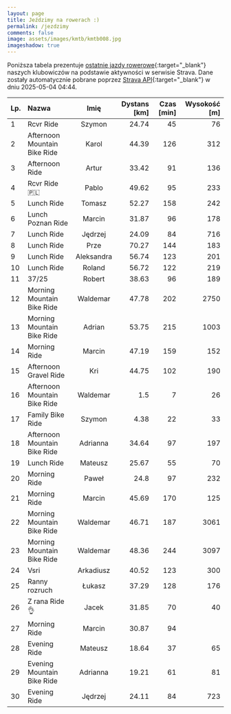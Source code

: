 ```yaml
---
layout: page
title: Jeździmy na rowerach :)
permalink: /jezdzimy
comments: false
image: assets/images/kmtb/kmtb008.jpg
imageshadow: true
---
```


Poniższa tabela prezentuje [ostatnie jazdy rowerowe](https://www.strava.com/clubs/336381){:target="_blank"} naszych klubowiczów na podstawie aktywności w serwisie Strava. Dane zostały automatycznie pobrane poprzez [Strava API](https://developers.strava.com/docs/reference/#api-Clubs-getClubActivitiesById){:target="_blank"} w dniu 2025-05-04 04:44.

Lp. | Nazwa | Imię | Dystans [km] | Czas [min] | Wysokość [m]
:--- | :--- | :---: | ---: | ---: | ---:
1|Rcvr Ride|Szymon|24.74|45|76
2|Afternoon Mountain Bike Ride|Karol|44.39|126|312
3|Afternoon Ride|Artur|33.42|91|136
4|Rcvr Ride 🇵🇱|Pablo|49.62|95|233
5|Lunch Ride|Tomasz|52.27|158|242
6|Lunch Poznan Ride|Marcin|31.87|96|178
7|Lunch Ride|Jędrzej|24.09|84|716
8|Lunch Ride|Prze|70.27|144|183
9|Lunch Ride|Aleksandra|56.74|123|201
10|Lunch Ride|Roland|56.72|122|219
11|37/25|Robert|38.63|96|189
12|Morning Mountain Bike Ride|Waldemar|47.78|202|2750
13|Morning Mountain Bike Ride|Adrian|53.75|215|1003
14|Morning Ride|Marcin|47.19|159|152
15|Afternoon Gravel Ride|Kri|44.75|102|190
16|Afternoon Mountain Bike Ride|Waldemar|1.5|7|26
17|Family Bike Ride|Szymon|4.38|22|33
18|Afternoon Mountain Bike Ride|Adrianna|34.64|97|197
19|Lunch Ride|Mateusz|25.67|55|70
20|Morning Ride|Paweł|24.8|97|232
21|Morning Ride|Marcin|45.69|170|125
22|Morning Mountain Bike Ride|Waldemar|46.71|187|3061
23|Morning Mountain Bike Ride|Waldemar|48.36|244|3097
24|Vsri|Arkadiusz|40.52|123|300
25|Ranny rozruch|Łukasz|37.29|128|176
26|Z rana Ride👌|Jacek|31.85|70|40
27|Morning Ride|Marcin|30.87|94|
28|Evening Ride|Mateusz|18.64|37|65
29|Evening Mountain Bike Ride|Adrianna|19.21|61|81
30|Evening Ride|Jędrzej|24.11|84|723
